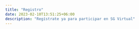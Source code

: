 ```yaml
---
title: "Registro"
date: 2023-02-10T13:51:25+06:00
description: "Regístrate ya para participar en SG Virtual"
---
```


<tito-widget event="softwareguru/sgvirtual2023"></tito-widget>